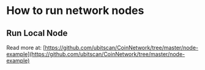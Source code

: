 # How to run network nodes

## Run Local Node

Read more at: [https://github.com/ubitscan/CoinNetwork/tree/master/node-example](https://github.com/ubitscan/CoinNetwork/tree/master/node-example)